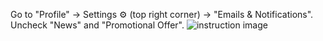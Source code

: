 Go to "Profile" -> Settings ⚙️ (top right corner) -> "Emails & Notifications". Uncheck "News" and "Promotional Offer".
![instruction image](https://storage.googleapis.com/mocha-instructions/WIT-BODYCA-98299053-marketing.jpg)